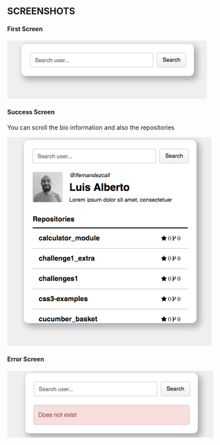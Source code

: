 ## SCREENSHOTS

#### First Screen


![](images/init.png)

#### Success Screen

You can scroll the bio information and also the repositories


![](images/success.png)

#### Error Screen


![](images/error.png)




